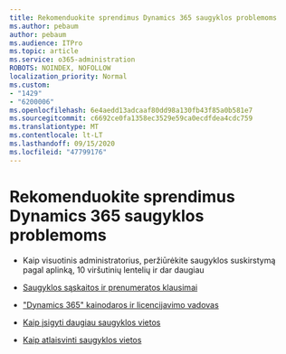 ```yaml
---
title: Rekomenduokite sprendimus Dynamics 365 saugyklos problemoms
ms.author: pebaum
author: pebaum
ms.audience: ITPro
ms.topic: article
ms.service: o365-administration
ROBOTS: NOINDEX, NOFOLLOW
localization_priority: Normal
ms.custom:
- "1429"
- "6200006"
ms.openlocfilehash: 6e4aedd13adcaaf80dd98a130fb43f85a0b581e7
ms.sourcegitcommit: c6692ce0fa1358ec3529e59ca0ecdfdea4cdc759
ms.translationtype: MT
ms.contentlocale: lt-LT
ms.lasthandoff: 09/15/2020
ms.locfileid: "47799176"
---
```

# <a name="recommend-solutions-for-dynamics-365-storage-issues"></a>Rekomenduokite sprendimus Dynamics 365 saugyklos problemoms

* Kaip visuotinis administratorius, peržiūrėkite saugyklos suskirstymą pagal aplinką, 10 viršutinių lentelių ir dar daugiau

* [Saugyklos sąskaitos ir prenumeratos klausimai](https://docs.microsoft.com/dynamics365/customer-engagement/admin/contact-information-microsoft-dynamics-365-online-billing-support)

* ["Dynamics 365" kainodaros ir licencijavimo vadovas](https://dynamics.microsoft.com/pricing/)

* [Kaip įsigyti daugiau saugyklos vietos](https://docs.microsoft.com/dynamics365/customer-engagement/admin/manage-storage#add-storage-to-dynamics-365-online)

* [Kaip atlaisvinti saugyklos vietos](https://docs.microsoft.com/dynamics365/customer-engagement/admin/free-storage-space)
